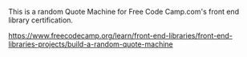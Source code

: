 This is a random Quote Machine for Free Code Camp.com's front end library certification.

https://www.freecodecamp.org/learn/front-end-libraries/front-end-libraries-projects/build-a-random-quote-machine